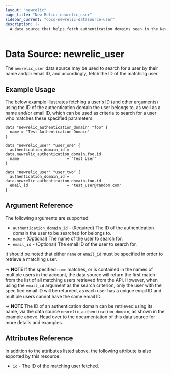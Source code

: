 ```yaml
---
layout: "newrelic"
page_title: "New Relic: newrelic_user"
sidebar_current: "docs-newrelic-datasource-user"
description: |-
  A data source that helps fetch authentication domains seen in the New Relic One UI, matching the name specified.
---
```


# Data Source: newrelic\_user

The `newrelic_user` data source may be used to search for a user by their name and/or email ID, and accordingly, fetch the ID of the matching user.

## Example Usage

The below example illustrates fetching a user's ID (and other arguments) using the ID of the authentication domain the user belongs to, as well as a name and/or email ID, which can be used as criteria to search for a user who matches these specified parameters.
```hcl
data "newrelic_authentication_domain" "foo" {
  name = "Test Authentication Domain"
}

data "newrelic_user" "user_one" {
  authentication_domain_id = data.newrelic_authentication_domain.foo.id
  name                     = "Test User"
}

data "newrelic_user" "user_two" {
  authentication_domain_id = data.newrelic_authentication_domain.foo.id
  email_id                 = "test_user@random.com"
}
```

## Argument Reference

The following arguments are supported:

* `authentication_domain_id` - (Required) The ID of the authentication domain the user to be searched for belongs to.
* `name` - (Optional) The name of the user to search for.
* `email_id` - (Optional) The email ID of the user to search for.

It should be noted that either `name` or `email_id` must be specified in order to retrieve a matching user.

-> **NOTE** If the specified `name` matches, or is contained in the names of multiple users in the account, the data source will return the first match from the list of all matching users retrieved from the API. However, when using the `email_id` argument as the search criterion, only the user with the specified email ID will be returned, as each user has a unique email ID and multiple users cannot have the same email ID.

-> **NOTE** The ID of an authentication domain can be retrieved using its name, via the data source `newrelic_authentication_domain`, as shown in the example above. Head over to the documentation of this data source for more details and examples.

## Attributes Reference

In addition to the attributes listed above, the following attribute is also exported by this resource:

* `id` - The ID of the matching user fetched.

